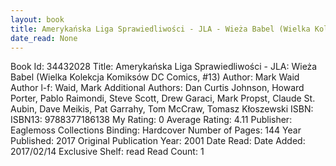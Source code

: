 ```yaml
---
layout: book
title: Amerykańska Liga Sprawiedliwości - JLA - Wieża Babel (Wielka Kolekcja Komiksów DC Comics,  no. 13)
date_read: None
---
```


Book Id: 34432028
Title: Amerykańska Liga Sprawiedliwości - JLA: Wieża Babel (Wielka Kolekcja Komiksów DC Comics, #13)
Author: Mark Waid
Author l-f: Waid, Mark
Additional Authors: Dan Curtis Johnson, Howard Porter, Pablo Raimondi, Steve Scott, Drew Garaci, Mark Propst, Claude St. Aubin, Dave Meikis, Pat Garrahy, Tom McCraw, Tomasz Kłoszewski
ISBN: 
ISBN13: 9788377186138
My Rating: 0
Average Rating: 4.11
Publisher: Eaglemoss Collections
Binding: Hardcover
Number of Pages: 144
Year Published: 2017
Original Publication Year: 2001
Date Read: 
Date Added: 2017/02/14
Exclusive Shelf: read
Read Count: 1

